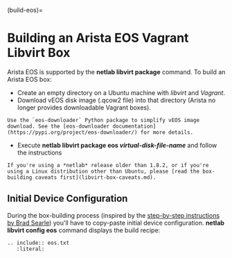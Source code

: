 (build-eos)=
# Building an Arista EOS Vagrant Libvirt Box

Arista EOS is supported by the **netlab libvirt package** command. To build an Arista EOS box:

* Create an empty directory on a Ubuntu machine with *libvirt* and *Vagrant*.
* Download vEOS disk image (.qcow2 file) into that directory (Arista no longer provides downloadable Vagrant boxes).

```{tip}
Use the `eos-downloader` Python package to simplify vEOS image download. See the [eos-downloader documentation](https://pypi.org/project/eos-downloader/) for more details.
```

* Execute **netlab libvirt package eos _virtual-disk-file-name_** and follow the instructions

```{warning}
If you're using a *‌netlab* release older than 1.8.2, or if you're using a Linux distribution other than Ubuntu, please [read the box-building caveats first](libvirt-box-caveats.md).
```

## Initial Device Configuration

During the box-building process (inspired by the [step-by-step instructions by Brad Searle](https://codingpackets.com/blog/arista-veos-vagrant-libvirt-box-install/)) you'll have to copy-paste initial device configuration. **netlab libvirt config eos** command displays the build recipe:

```{eval-rst}
.. include:: eos.txt
   :literal:
```
